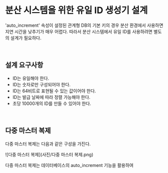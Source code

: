 # 분산 시스템을 위한 유일 ID 생성기 설계

'auto_increment' 속성이 설정된 관계형 DB의 기본 키의 경우 분산 환경에서 사용하면 지연 시간을 낮추기가 매우 어렵다. 따라서 분산 시스템에서 유일 ID를 사용하려면 별도의 설계가 필요하다.

<br>



## 설계 요구사항

- ID는 유일해야 한다.
- ID는 숫자로만 구성되어야 한다.
- ID는 64비트로 표현될 수 있는 값이어야 한다.
- ID는 발급 날짜에 따라 정렬 가능해야 한다.
- 초당 10000개의 ID를 만들 수 있어야 한다.

<br>



## 다중 마스터 복제

다중 마스터 복제는 다음과 같은 구성을 가진다.

![다중 마스터 복제](사진/다중 마스터 복제.png)

다중 마스터 복제는 데이터베이스의 auto_increment 기능을 활용하여 
